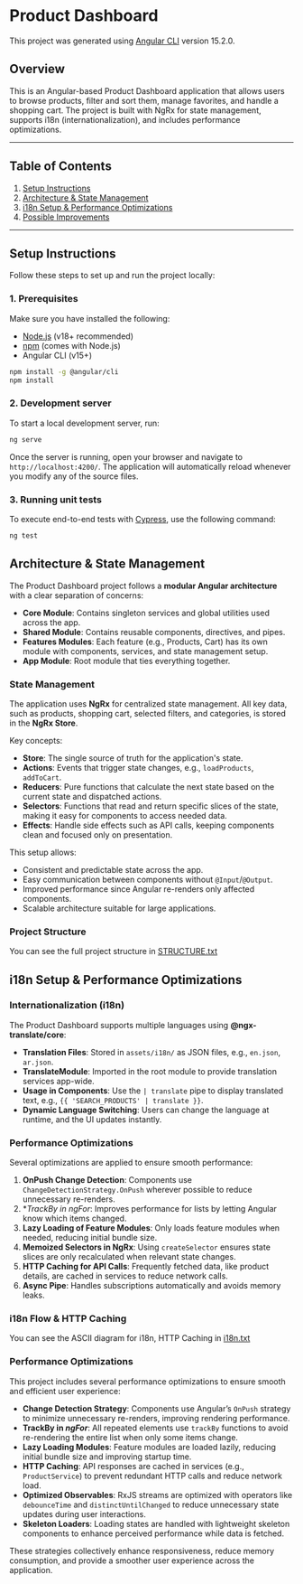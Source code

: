 # Product Dashboard
This project was generated using [Angular CLI](https://github.com/angular/angular-cli) version 15.2.0.

## Overview
This is an Angular-based Product Dashboard application that allows users to browse products, filter and sort them, manage favorites, and handle a shopping cart. The project is built with NgRx for state management, supports i18n (internationalization), and includes performance optimizations.

---

## Table of Contents
1. [Setup Instructions](#setup-instructions)  
2. [Architecture & State Management](#architecture--state-management)  
3. [i18n Setup & Performance Optimizations](#i18n-setup--performance-optimizations)  
4. [Possible Improvements](#possible-improvements)  

---

## Setup Instructions
Follow these steps to set up and run the project locally:

### 1. Prerequisites
Make sure you have installed the following:
- [Node.js](https://nodejs.org/) (v18+ recommended)
- [npm](https://www.npmjs.com/) (comes with Node.js)
- Angular CLI (v15+)
```bash
npm install -g @angular/cli
npm install
```
### 2. Development server

To start a local development server, run:

```bash
ng serve
```
Once the server is running, open your browser and navigate to `http://localhost:4200/`. The application will automatically reload whenever you modify any of the source files.
### 3. Running unit tests

To execute end-to-end tests with [Cypress](https://www.cypress.io), use the following command:

```bash
ng test
```

## Architecture & State Management

The Product Dashboard project follows a **modular Angular architecture** with a clear separation of concerns:

- **Core Module**: Contains singleton services and global utilities used across the app.
- **Shared Module**: Contains reusable components, directives, and pipes.
- **Features Modules**: Each feature (e.g., Products, Cart) has its own module with components, services, and state management setup.
- **App Module**: Root module that ties everything together.

### State Management

The application uses **NgRx** for centralized state management. All key data, such as products, shopping cart, selected filters, and categories, is stored in the **NgRx Store**.  

Key concepts:

- **Store**: The single source of truth for the application's state.
- **Actions**: Events that trigger state changes, e.g., `loadProducts`, `addToCart`.
- **Reducers**: Pure functions that calculate the next state based on the current state and dispatched actions.
- **Selectors**: Functions that read and return specific slices of the state, making it easy for components to access needed data.
- **Effects**: Handle side effects such as API calls, keeping components clean and focused only on presentation.

This setup allows:

- Consistent and predictable state across the app.
- Easy communication between components without `@Input`/`@Output`.
- Improved performance since Angular re-renders only affected components.
- Scalable architecture suitable for large applications.


### Project Structure
You can see the full project structure in [STRUCTURE.txt](./STRUCTURE.txt)


## i18n Setup & Performance Optimizations

### Internationalization (i18n)

The Product Dashboard supports multiple languages using **@ngx-translate/core**:

- **Translation Files**: Stored in `assets/i18n/` as JSON files, e.g., `en.json`, `ar.json`.
- **TranslateModule**: Imported in the root module to provide translation services app-wide.
- **Usage in Components**: Use the `| translate` pipe to display translated text, e.g., `{{ 'SEARCH_PRODUCTS' | translate }}`.
- **Dynamic Language Switching**: Users can change the language at runtime, and the UI updates instantly.

### Performance Optimizations

Several optimizations are applied to ensure smooth performance:

1. **OnPush Change Detection**: Components use `ChangeDetectionStrategy.OnPush` wherever possible to reduce unnecessary re-renders.
2. **TrackBy in *ngFor**: Improves performance for lists by letting Angular know which items changed.
3. **Lazy Loading of Feature Modules**: Only loads feature modules when needed, reducing initial bundle size.
4. **Memoized Selectors in NgRx**: Using `createSelector` ensures state slices are only recalculated when relevant state changes.
5. **HTTP Caching for API Calls**: Frequently fetched data, like product details, are cached in services to reduce network calls.
6. **Async Pipe**: Handles subscriptions automatically and avoids memory leaks.

### i18n Flow & HTTP Caching
You can see the ASCII diagram for i18n, HTTP Caching in [i18n.txt](./i18n.txt)


### Performance Optimizations

This project includes several performance optimizations to ensure smooth and efficient user experience:

- **Change Detection Strategy**: Components use Angular’s `OnPush` strategy to minimize unnecessary re-renders, improving rendering performance.  
- **TrackBy in *ngFor***: All repeated elements use `trackBy` functions to avoid re-rendering the entire list when only some items change.  
- **Lazy Loading Modules**: Feature modules are loaded lazily, reducing initial bundle size and improving startup time.  
- **HTTP Caching**: API responses are cached in services (e.g., `ProductService`) to prevent redundant HTTP calls and reduce network load.  
- **Optimized Observables**: RxJS streams are optimized with operators like `debounceTime` and `distinctUntilChanged` to reduce unnecessary state updates during user interactions.  
- **Skeleton Loaders**: Loading states are handled with lightweight skeleton components to enhance perceived performance while data is fetched.  

These strategies collectively enhance responsiveness, reduce memory consumption, and provide a smoother user experience across the application.
